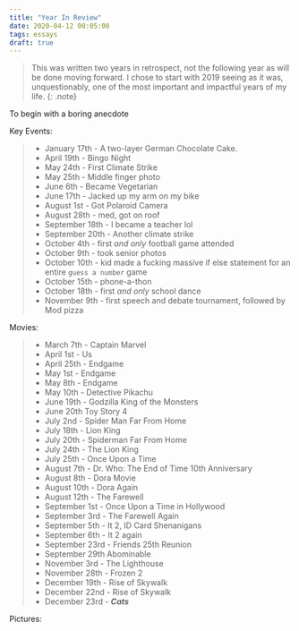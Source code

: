 ```yaml
---
title: "Year In Review"
date: 2020-04-12 00:05:00
tags: essays
draft: true
---
```

> This was written two years in retrospect, not the following year as will be done moving forward. I chose to start with 2019 seeing as it was, unquestionably, one of the most important and impactful years of my life.
{: .note}

To begin with a boring anecdote

Key Events:
> - January 17th - A two-layer German Chocolate Cake.
> - April 19th - Bingo Night
> - May 24th - First Climate Strike
> - May 25th - Middle finger photo
> - June 6th - Became Vegetarian
> - June 17th - Jacked up my arm on my bike
> - August 1st - Got Polaroid Camera
> - August 28th - med, got on roof
> - September 18th - I became a teacher lol
> - September 20th - Another climate strike
> - October 4th - first *and only* football game attended
> - October 9th - took senior photos
> - October 10th - kid made a fucking massive if else statement for an entire `guess a number` game
> - October 15th - phone-a-thon
> - October 18th - first *and only* school dance
> - November 9th - first speech and debate tournament, followed by Mod pizza

Movies:
> - March 7th - Captain Marvel
> - April 1st - Us
> - April 25th - Endgame
> - May 1st - Endgame
> - May 8th - Endgame
> - May 10th - Detective Pikachu
> - June 19th - Godzilla King of the Monsters
> - June 20th Toy Story 4
> - July 2nd - Spider Man Far From Home
> - July 18th - Lion King
> - July 20th - Spiderman Far From Home
> - July 24th - The Lion King
> - July 25th - Once Upon a Time
> - August 7th - Dr. Who: The End of Time 10th Anniversary
> - August 8th - Dora Movie
> - August 10th - Dora Again
> - August 12th - The Farewell
> - September 1st - Once Upon a Time in Hollywood
> - September 3rd - The Farewell Again
> - September 5th - It 2, ID Card Shenanigans
> - September 6th - It 2 again
> - September 23rd - Friends 25th Reunion
> - September 29th Abominable
> - November 3rd - The Lighthouse
> - November 28th - Frozen 2
> - December 19th - Rise of Skywalk
> - December 22nd - Rise of Skywalk
> - December 23rd - ***Cats***

Pictures:
